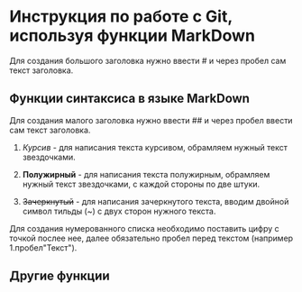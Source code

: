 # Инструкция по работе с Git, используя функции MarkDown 

Для создания большого заголовка нужно ввести # и через пробел сам текст заголовка.

## Функции синтаксиса в языке MarkDown

Для создания малого заголовка нужно ввести ## и через пробел ввести сам текст заголовка.

1. *Курсив* - для написания текста курсивом, обрамляем нужный текст звездочками.

2. **Полужирный** - для написания текста полужирным, обрамляем нужный текст звездочками, с каждой стороны по две штуки.

3. ~~Зачеркнутый~~ - для написания зачеркнутого текста, вводим двойной символ тильды (~) с двух сторон нужного текста.

Для создания нумерованного списка необходимо поставить цифру с точкой послее нее, далее обязательно пробел перед текстом (например 1.пробел"Текст").

## Другие функции






